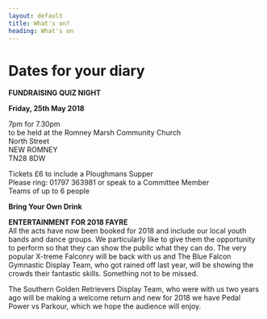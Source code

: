 ```yaml
---
layout: default
title: What's on?
heading: What's on
---
```

# Dates for your diary

**FUNDRAISING QUIZ NIGHT**

**Friday, 25th May 2018**

7pm for 7.30pm  
to be held at the Romney Marsh Community Church  
North Street  
NEW ROMNEY  
TN28 8DW  

Tickets £6 to include a Ploughmans Supper  
Please ring:  01797 363981 or speak to a Committee Member  
Teams of up to 6 people

**Bring Your Own Drink**

**ENTERTAINMENT FOR 2018 FAYRE**  
All the acts have now been booked for 2018 and include our local youth bands and dance groups.  We particularly like to give them the opportunity to perform so that they can show the public what they can do.  The very popular X-treme Falconry will be back with us and The Blue Falcon Gymnastic Display Team, who got rained off last year, will be showing the crowds their fantastic skills.  Something not to be missed.

The Southern Golden Retrievers Display Team,  who were with us two years ago will be making a welcome return and new for 2018 we have Pedal Power vs Parkour, which we hope the audience will enjoy.
